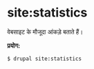 # site:statistics
वेबसाइट के मौजूदा आंकड़े बताते हैं।

**प्रयोग:**
```
$ drupal site:statistics
```
